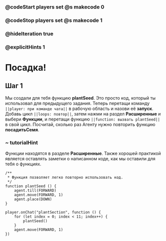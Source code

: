 ### @codeStart players set @s makecode 0
### @codeStop players set @s makecode 1

### @hideIteration true 
### @explicitHints 1


# Посадка!

## Шаг 1
Мы создали для тебя функцию **plantSeed**. Это просто код, который ты использовал для предыдущего задания. Теперь перетащи команду ``||player: при команде чата||`` в рабочую область и назови её **запуск**. Добавь цикл ``||loops: повтор||``, затем нажми на раздел **Расширенные** и выбери **Функции**, и перетащи функцию ``||function: вызвать plantSeed||`` в свой цикл. Посчитай, сколько раз Агенту нужно повторить функцию **посадитьСемя**.

### ~ tutorialHint
Функции находятся в разделе **Расширенные**. Также хорошей практикой является оставлять заметки о написанном коде, как мы оставили для тебя о функциях.


```template
/**
 * Функция позволяет легко повторно использовать код.
 */
function plantSeed () {
    agent.till(FORWARD)
    agent.move(FORWARD, 1)
    agent.place(DOWN)
}
```

```ghost
player.onChat("plantSection", function () {
    for (let index = 0; index < 11; index++) {
        plantSeed()
    }
    agent.move(FORWARD, 1)
})
```
